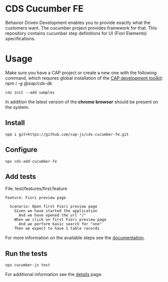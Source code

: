 # CDS Cucumber FE

Behavior Driven Development enables you to provide exactly what the customers want.
The cucumber project provides framework for that.
This repository contains cucumber step definitions for UI (Fiori Elements) specifications.

# Usage


Make sure you have a CAP project or create a new one with the following command,
which requires global installation of the [CAP development toolkit](https://cap.cloud.sap/docs/get-started/#local-setup): *npm i -g @sap/cds-dk*
```
cds init --add samples
```

In addition the latest version of the **chrome browser** should be present on the system.

## Install

```
npm i git+https://github.com/cap-js/cds-cucumber-fe.git
```

## Configure

```
npx cds-add-cucumber-fe
```

## Add tests

File: test/features/first.feature
```
Feature: Fiori preview page

  Scenario: Open first Fiori preview page
    Given we have started the application
      And we have opened the url "/"
    When we click on first Fiori preview page
      And we perform basic search for "one"
    Then we expect to have 1 table records
```

For more information on the available steps see the [documentation](API.md).

## Run the tests

```
npx cucumber-js test
```

For additional information see the [details](DETAILS.md) page.
